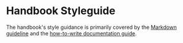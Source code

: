 # Handbook Styleguide

The handbook's style guidance is primarily covered by the [Markdown guideline](../../docs/documentation-culture/markdown-guideline.md) and the [how-to-write documentation guide](../../docs/documentation-culture/writing-guideline.md).
